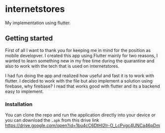 # internetstores

My implementation using flutter.

## Getting started

First of all I want to thank you for keeping me in mind for the position as mobile developver.
I created this app using Flutter mainly for two reasons, I wanted to learn something new in my free time during the quarantine and also to work with the tech that is used on internetstores.

I had fun doing the app and realized how useful and fast it is to work with flutter. I decided to work with the file but also implement a solution using firebase, why firebase? I read that works good with flutter and its a backend easy to implement.

### Installation

You can clone the repo and run the application directly into your device or you can download the `.apk` from this drive link https://drive.google.com/open?id=1bu4cC6DtHl2Ir-O_LcPvgc4UNCa46pDm

